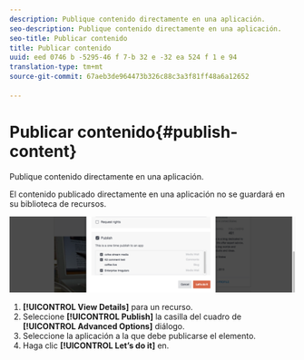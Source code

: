 ```yaml
---
description: Publique contenido directamente en una aplicación.
seo-description: Publique contenido directamente en una aplicación.
seo-title: Publicar contenido
title: Publicar contenido
uuid: eed 0746 b -5295-46 f 7-b 32 e -32 ea 524 f 1 e 94
translation-type: tm+mt
source-git-commit: 67aeb3de964473b326c88c3a3f81ff48a6a12652

---
```



# Publicar contenido{#publish-content}

Publique contenido directamente en una aplicación.

El contenido publicado directamente en una aplicación no se guardará en su biblioteca de recursos.

![](assets/DiscoverViewDetailsPublish-1024x272.png)

1. **[!UICONTROL View Details]** para un recurso.
1. Seleccione **[!UICONTROL Publish]** la casilla del cuadro de **[!UICONTROL Advanced Options]** diálogo.
1. Seleccione la aplicación a la que debe publicarse el elemento.
1. Haga clic **[!UICONTROL Let’s do it]** en.
